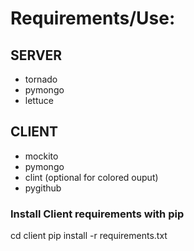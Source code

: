 # Requirements/Use:

## SERVER
 * tornado
 * pymongo
 * lettuce

## CLIENT
 * mockito
 * pymongo
 * clint (optional for colored ouput)
 * pygithub

### Install Client requirements with pip

  cd client
  pip install -r requirements.txt
